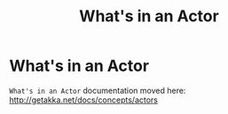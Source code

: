 ﻿---
layout: docs.hbs
title: What's in an Actor
---
# What's in an Actor

`What's in an Actor` documentation moved here: http://getakka.net/docs/concepts/actors